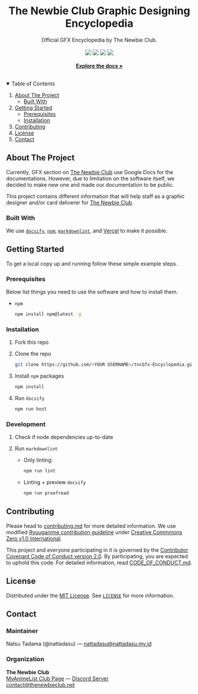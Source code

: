 <!--
**** THIS README IS GENERATED FROM
**** https://github.com/othneildrew/Best-README-Template
**** UNDER MIT LICENSE
--->

<h1 align="center">The Newbie Club Graphic Designing Encyclopedia</h1>

<p align="center">
  Official GFX Encyclopedia by The Newbie Club.
  <!-- Badges -->
  <br />
  <br />
  <a href="https://myanimelist.net/clubs.php?cid=70668"><img src="https://img.shields.io/badge/Join-MyAnimeList%20Club-blue?style=for-the-badge&logo=myanimelist"></a>
  <a href="https://discord.gg/Q6H6Gf7"><img src="https://img.shields.io/badge/Discord-Q6H6Gf7-white?style=for-the-badge&logo=discord&color=5865F2&logoColor=white"></a>
  <a href="https://github.com/nattadasu/tncGfx-Encyclopedia/issues"><img src="https://img.shields.io/badge/Issue-GitHub-black?style=for-the-badge&logo=github"></a>
  <a href="code_of_conduct.md"><img src="https://img.shields.io/endpoint?style=for-the-badge&url=https%3A%2F%2Fraw.githubusercontent.com%2Fnattadasu%2FtncGfx-Encyclopedia%2FinnerDocumentation%2Fconfig%2Fcc.shield.json"></a>
  <!-- Hyperlink, currently not working. OOF -->
  <br />
  <br />
  <a href="https://gfx.thenewbieclub.net"><strong>Explore the docs »</strong></a>

</p><br />

<!-- TABLE OF CONTENTS -->
<details open="open">
  <summary>Table of Contents</summary>
  <ol>
    <li>
      <a href="#about-the-project">About The Project</a>
      <ul>
        <li><a href="#built-with">Built With</a></li>
      </ul>
    </li>
    <li>
      <a href="#getting-started">Getting Started</a>
      <ul>
        <li><a href="#prerequisites">Prerequisites</a></li>
        <li><a href="#installation">Installation</a></li>
      </ul>
    </li>
    <li><a href="#contributing">Contributing</a></li>
    <li><a href="#license">License</a></li>
    <li><a href="#contact">Contact</a></li>
  </ol>
</details>

<!-- ABOUT THE PROJECT -->
## About The Project

Currently, GFX section on [The Newbie Club][malClub] use Google Docs for the documentations.
However, due to limitation on the software itself, we decided to make new one and made our
documentation to be public.

This project contains different information that will help staff as a graphic designer and/or card
deliverer for [The Newbie Club][malClub].

### Built With

We use [`docsify`](https://docsify.js.org), [`npm`](https://npmjs.com),
[`markdownlint`](https://github.com/igorshubovych/markdownlint-cli), and
[Vercel](https://vercel.com) to make it possible.

<!-- GETTING STARTED -->
## Getting Started

To get a local copy up and running follow these simple example steps.

### Prerequisites

Below list things you need to use the software and how to install them.

* `npm`

  ```sh
  npm install npm@latest -g
  ```

### Installation

1. Fork this repo
2. Clone the repo

   ```sh
   git clone https://github.com/<YOUR USERNAME>/tncGfx-Encyclopedia.git
   ```

3. Install `npm` packages

   ```sh
   npm install
   ```

4. Run `docsify`

   ```sh
   npm run host
   ```

### Development

1. Check if node dependencies up-to-date

2. Run `markdownlint`

   * Only linting:

     ```sh
     npm run lint
     ```

   * Linting + preview `docsify`

     ```sh
     npm run proofread
     ```

<!-- CONTRIBUTING -->
## Contributing

Please head to [contributing.md](contributing.md) for more detailed information. We use modified
[Ryuuganime contribution guideline](https://github.com/ryuuganime/contributing) under
[Creative Commmons Zero v1.0 International](https://github.com/ryuuganime/contributing/blob/main/LICENSE).

This project and everyone participating in it is governed by the
[Contributor Covenant Code of Conduct version 2.0][conduct]. By participating, you are expected to
uphold this code. For detailed information, read [CODE_OF_CONDUCT.md][conduct].

<!-- LICENSE -->
## License

Distributed under the [MIT License][license]. See [`LICENSE`][license] for more information.

<!-- CONTACT -->
## Contact

### Maintainer

Natsu Tadama (@nattadasu) — nattadasu@nattadasu.my.id

### Organization

**The Newbie Club**<br>
[MyAnimeList Club Page][malClub] — [Discord Server][discord]<br>
contact@thenewbieclub.net

<!-- MARKDOWN LINKS & IMAGES -->
<!-- https://www.markdownguide.org/basic-syntax/#reference-style-links -->
[malClub]: https://myanimelist.net/clubs.php?cid=70668
[discord]: https://discord.gg/Q6H6Gf7
[conduct]: CODE_OF_CONDUCT.md
[license]: LICENSE
